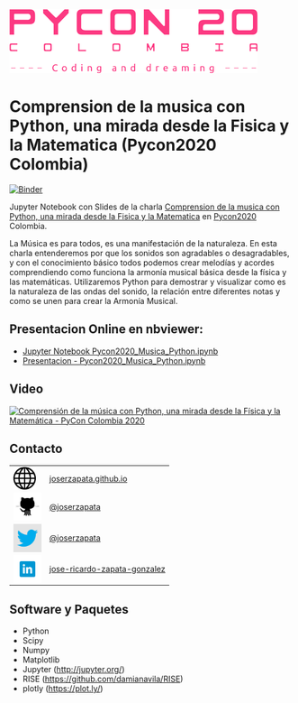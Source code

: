 ![pycon2020](./Img/logopycon.png)
# Comprension de la musica con Python, una mirada desde la Fisica y la Matematica (Pycon2020 Colombia)

[![Binder](https://mybinder.org/badge_logo.svg)](https://mybinder.org/v2/gh/JoseRZapata/Pycon2020Colombia/master?filepath=Pycon2020_Musica_Python.ipynb)

Jupyter Notebook con Slides  de la charla [Comprension de la musica con Python, una mirada desde la Fisica y la Matematica](https://www.pycon.co/ponencias/18/) en [Pycon2020](https://2020.pycon.co/) Colombia.

La Música es para todos, es una manifestación de la naturaleza. En esta charla entenderemos por que los sonidos son agradables o desagradables, y con el conocimiento básico todos podemos crear melodías y acordes comprendiendo como funciona la armonía musical básica desde la física y las matemáticas. Utilizaremos Python para demostrar y visualizar como es la naturaleza de las ondas del sonido, la relación entre diferentes notas y como se unen para crear la Armonía Musical.


## Presentacion Online en nbviewer:

- [Jupyter Notebook Pycon2020_Musica_Python.ipynb](http://nbviewer.jupyter.org/github/JoseRZapata/Pycon2020Colombia/blob/master/Pycon2020_Musica_Python.ipynb)
- [Presentacion - Pycon2020_Musica_Python.ipynb](http://nbviewer.jupyter.org/format/slides/github/JoseRZapata/Pycon2020Colombia/blob/master/Pycon2020_Musica_Python.ipynb)

## Video

[![Comprensión de la música con Python, una mirada desde la Física y la Matemática - PyCon Colombia 2020](http://img.youtube.com/vi/SE4EACCD4NE/0.jpg)](https://www.youtube.com/watch?v=SE4EACCD4NE)


## Contacto
|  |  |
|---|---|
|<img style="float:left" src="Img/website.png" width="40px" height="40px"/>|[joserzapata.github.io](https://joserzapata.github.io/)|
|<img style="float:left" src="Img/github.png" width="50px" height="50px"/>|[@joserzapata](https://github.com/JoseRZapata)|
|<img style="float:left" src="Img/blue-twitter.png" width="50px" height="50px"/>|[@joserzapata](https://twitter.com/joserzapata)|
|<img style="float:left" src="Img/li_icon.png" width="50px" height="50px"/>|[jose-ricardo-zapata-gonzalez](https://www.linkedin.com/in/jose-ricardo-zapata-gonzalez/)|

## Software y Paquetes

- Python 
- Scipy 
- Numpy 
- Matplotlib 
- Jupyter (http://jupyter.org/)
- RISE (https://github.com/damianavila/RISE)
- plotly (https://plot.ly/)
